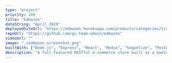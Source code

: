 ```yaml
---
type: "project"
priority: 100
title: "Edmazon"
dateString: "April 2019"
deployedSiteUrl: "https://edmazon.herokuapp.com/products/categories/1/offset/0"
repoUrl: "https://github.com/gs-team-edwin/edmazon"
videoUrl: ""
image: "./edmazon_screenshot.png"
builtWith: ["Node.js", "Express", "React", "Redux", "Sequelize", "PostgresSQL"]
description: "A full-featured RESTful e-commerce store built as a bootcamp learning project for the NERDS stack. Desktop only. My contributions: database design, design for the Redux store, many interactive UI components in React, design for session-based API route security, and all of the styling (in plain CSS)."
---
```


